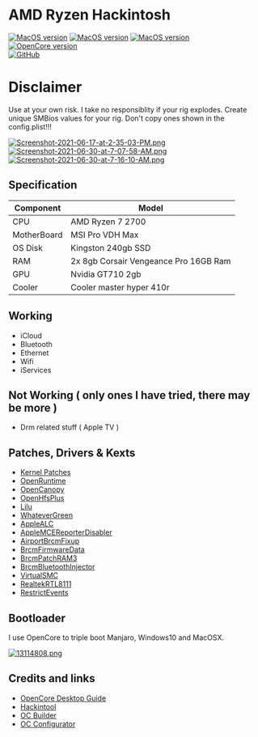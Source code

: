 # AMD Ryzen Hackintosh

[![MacOS version](https://img.shields.io/badge/macOS-10.15.7%2019H1317-informational.svg)](https://www.apple.com/macos) [![MacOS version](https://img.shields.io/badge/macOS-11.5%20Beta%2020G5052c-informational.svg)](https://www.apple.com/macos) [![MacOS version](https://img.shields.io/badge/macOS-12.0%20Beta%2021A5248p-informational.svg)](https://www.apple.com/macos)\
[![OpenCore version](https://img.shields.io/badge/OpenCore-0.7.0-informational.svg)](https://github.com/acidanthera/OpenCorePkg)\
[![GitHub](https://img.shields.io/github/license/sileshn/Ryzentosh?style=flat-square)](https://github.com/sileshn/Ryzentosh/blob/master/LICENSE)

# Disclaimer
Use at your own risk. I take no responsiblity if your rig explodes. Create unique SMBios values for your rig. Don't copy ones shown in the config.plist!!!

[![Screenshot-2021-06-17-at-2-35-03-PM.png](https://i.postimg.cc/02g5H5G1/Screenshot-2021-06-17-at-2-35-03-PM.png)](https://postimg.cc/Sjrpnhtg) [![Screenshot-2021-06-30-at-7-07-58-AM.png](https://i.postimg.cc/Vk5KQyvH/Screenshot-2021-06-30-at-7-07-58-AM.png)](https://postimg.cc/YvK6Ys11) [![Screenshot-2021-06-30-at-7-16-10-AM.png](https://i.postimg.cc/c4kccDh7/Screenshot-2021-06-30-at-7-16-10-AM.png)](https://postimg.cc/JGJJr59t)

## Specification

| Component        | Model                                  |
| ---------------- | -------------------------------------- |
| CPU              | AMD Ryzen 7 2700                       |
| MotherBoard      | MSI Pro VDH Max                        |
| OS Disk          | Kingston 240gb SSD                     |
| RAM              | 2x 8gb Corsair Vengeance Pro 16GB Ram  |
| GPU              | Nvidia GT710 2gb                       |
| Cooler    	     | Cooler master hyper 410r               |

## Working

* iCloud
* Bluetooth
* Ethernet
* Wifi
* iServices

## Not Working ( only ones I have tried, there may be more )

* Drm related stuff ( Apple TV )

## Patches, Drivers & Kexts

* [Kernel Patches](https://github.com/AMD-OSX/AMD_Vanilla)
* [OpenRuntime](https://github.com/acidanthera/OpenCorePkg)
* [OpenCanopy](https://github.com/acidanthera/OpenCorePkg)
* [OpenHfsPlus](https://github.com/acidanthera/OpenCorePkg) 
* [Lilu](https://github.com/acidanthera/Lilu)
* [WhateverGreen](https://github.com/acidanthera/WhateverGreen)
* [AppleALC](https://github.com/acidanthera/AppleALC)
* [AppleMCEReporterDisabler](https://github.com/acidanthera/OpenCorePkg)
* [AirportBrcmFixup](https://github.com/acidanthera/airportbrcmfixup/releases)
* [BrcmFirmwareData](https://github.com/acidanthera/BrcmPatchRAM)
* [BrcmPatchRAM3](https://github.com/acidanthera/BrcmPatchRAM)
* [BrcmBluetoothInjector](https://github.com/acidanthera/BrcmPatchRAM)
* [VirtualSMC](https://github.com/acidanthera/VirtualSMC)
* [RealtekRTL8111](https://github.com/Mieze/RTL8111_driver_for_OS_X)
* [RestrictEvents](https://github.com/acidanthera/RestrictEvents)

## Bootloader

I use OpenCore to triple boot Manjaro, Windows10 and MacOSX.

[![13114808.png](https://i.postimg.cc/KvSKv6bG/13114808.png)](https://postimg.cc/Dm6fxYmH)

## Credits and links

* [OpenCore Desktop Guide](https://github.com/dortania/OpenCore-Desktop-Guide)
* [Hackintool](https://www.hackintosh-forum.de/forum/thread/38316-hackintool-ehemals-intel-fb-patcher/)
* [OC Builder](https://github.com/Pavo-IM/ocbuilder)
* [OC Configurator](https://mackie100projects.altervista.org/download-opencore-configurator/)

